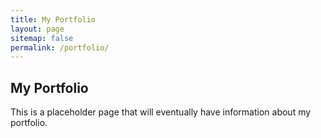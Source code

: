 ```yaml
---
title: My Portfolio
layout: page
sitemap: false 
permalink: /portfolio/
---
```


## My Portfolio 

This is a placeholder page that will eventually have information about my portfolio.
